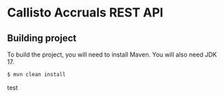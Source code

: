 # Callisto Accruals REST API

## Building project

To build the project, you will need to install Maven. You will also need JDK 17.

```sh
$ mvn clean install
```

test